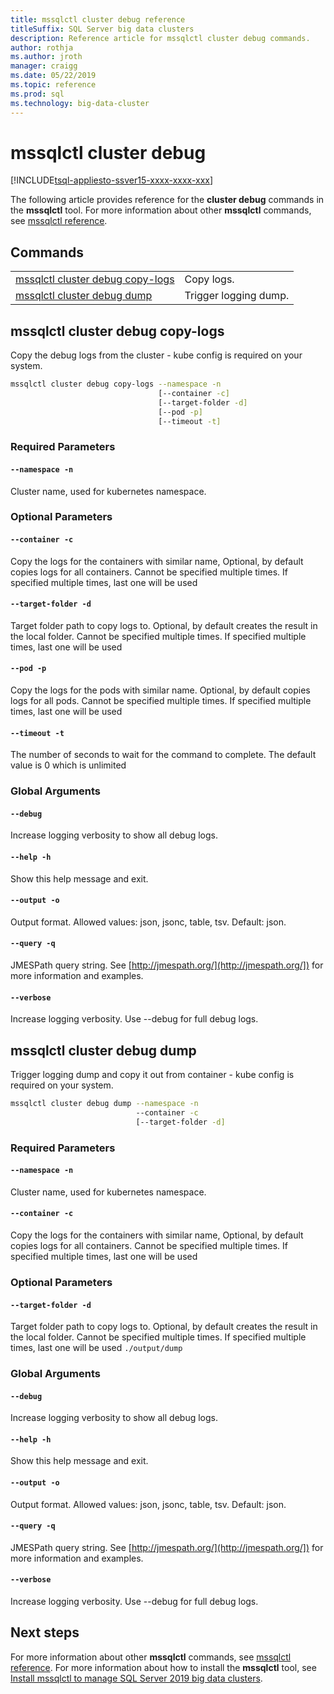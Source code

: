 ```yaml
---
title: mssqlctl cluster debug reference
titleSuffix: SQL Server big data clusters
description: Reference article for mssqlctl cluster debug commands.
author: rothja
ms.author: jroth
manager: craigg
ms.date: 05/22/2019
ms.topic: reference
ms.prod: sql
ms.technology: big-data-cluster
---
```


# mssqlctl cluster debug

[!INCLUDE[tsql-appliesto-ssver15-xxxx-xxxx-xxx](../includes/tsql-appliesto-ssver15-xxxx-xxxx-xxx.md)]

The following article provides reference for the **cluster debug** commands in the **mssqlctl** tool. For more information about other **mssqlctl** commands, see [mssqlctl reference](reference-mssqlctl.md).

## Commands
|     |     |
| --- | --- |
[mssqlctl cluster debug copy-logs](#mssqlctl-cluster-debug-copy-logs) | Copy logs.
[mssqlctl cluster debug dump](#mssqlctl-cluster-debug-dump) | Trigger logging dump.
## mssqlctl cluster debug copy-logs
Copy the debug logs from the cluster - kube config is required on your system.
```bash
mssqlctl cluster debug copy-logs --namespace -n 
                                 [--container -c]  
                                 [--target-folder -d]  
                                 [--pod -p]  
                                 [--timeout -t]
```
### Required Parameters
#### `--namespace -n`
Cluster name, used for kubernetes namespace.
### Optional Parameters
#### `--container -c`
Copy the logs for the containers with similar name, Optional, by default copies logs for all containers. Cannot be specified multiple times. If specified multiple times, last one will be used
#### `--target-folder -d`
Target folder path to copy logs to. Optional, by default creates the result in the local folder.  Cannot be specified multiple times. If specified multiple times, last one will be used
#### `--pod -p`
Copy the logs for the pods with similar name. Optional, by default copies logs for all pods. Cannot be specified multiple times. If specified multiple times, last one will be used
#### `--timeout -t`
The number of seconds to wait for the command to complete. The default value is 0 which is unlimited
### Global Arguments
#### `--debug`
Increase logging verbosity to show all debug logs.
#### `--help -h`
Show this help message and exit.
#### `--output -o`
Output format.  Allowed values: json, jsonc, table, tsv.  Default: json.
#### `--query -q`
JMESPath query string. See [http://jmespath.org/](http://jmespath.org/]) for more information and examples.
#### `--verbose`
Increase logging verbosity. Use --debug for full debug logs.
## mssqlctl cluster debug dump
Trigger logging dump and copy it out from container - kube config is required on your system.
```bash
mssqlctl cluster debug dump --namespace -n 
                            --container -c  
                            [--target-folder -d]
```
### Required Parameters
#### `--namespace -n`
Cluster name, used for kubernetes namespace.
#### `--container -c`
Copy the logs for the containers with similar name, Optional, by default copies logs for all containers. Cannot be specified multiple times. If specified multiple times, last one will be used
### Optional Parameters
#### `--target-folder -d`
Target folder path to copy logs to. Optional, by default creates the result in the local folder.  Cannot be specified multiple times. If specified multiple times, last one will be used
`./output/dump`
### Global Arguments
#### `--debug`
Increase logging verbosity to show all debug logs.
#### `--help -h`
Show this help message and exit.
#### `--output -o`
Output format.  Allowed values: json, jsonc, table, tsv.  Default: json.
#### `--query -q`
JMESPath query string. See [http://jmespath.org/](http://jmespath.org/]) for more information and examples.
#### `--verbose`
Increase logging verbosity. Use --debug for full debug logs.

## Next steps

For more information about other **mssqlctl** commands, see [mssqlctl reference](reference-mssqlctl.md). For more information about how to install the **mssqlctl** tool, see [Install mssqlctl to manage SQL Server 2019 big data clusters](deploy-install-mssqlctl.md).